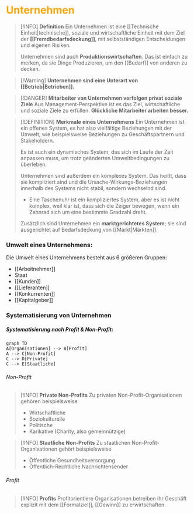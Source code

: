 # <font color = "orange">Unternehmen</font>

>[!INFO] **Definition**
>Ein Unternehmen ist eine [[Technische Einheit|technische]], soziale und wirtschaftliche Einheit mit dem Ziel der **[[Fremdbedarfsdeckung]]**, mit selbstständigen Entscheidungen und eigenen Risiken.
>
>Unternehmen sind auch **Produktionswirtschaften**. Das ist einfach zu merken, da sie Dinge Produzieren, um den [[Bedarf]] von anderen zu decken.

>[!Warning] **Unternehmen sind eine Unterart von [[Betrieb|Betrieben]].**

>[!DANGER] **Mitarbeiter von Unternehmen verfolgen privat soziale Ziele**
>Aus Management-Perspektive ist es das Ziel, wirtschaftliche und soziale Ziele zu erfüllen. **Glückliche Mitarbeiter arbeiten besser.**

>[!DEFINITION] **Merkmale eines Unternehmens**
>Ein Unternehmen ist ein offenes System, es hat also vielfältige Beziehungen mit der Umwelt, wie beispielsweise Beziehungen zu Geschäftspartnern und Stakeholdern. 
>
>Es ist auch ein dynamisches System, das sich im Laufe der Zeit anpassen muss, um trotz geänderten Umweltbedingungen zu überleben.
>
>Unternehmen sind außerdem ein komplexes System. Das heißt, dass sie kompliziert sind und die Ursache-Wirkungs-Beziehungen innerhalb des Systems nicht stabil, sondern wechselnd sind.
>- Eine Taschenuhr ist ein kompliziertes System, aber es ist nicht komplex, weil klar ist, dass sich die Zeiger bewegen, wenn ein Zahnrad sich um eine bestimmte Gradzahl dreht.
>  
>  Zusätzlich sind Unternehmen ein **marktgerichtetes System**; sie sind ausgerichtet auf Bedarfsdeckung von [[Markt|Märkten]].

### Umwelt eines Unternehmens:
Die Umwelt eines Unternehmens besteht aus 6 größeren Gruppen:
- [[Arbeitnehmer]]
- Staat
- [[Kunden]]
- [[Lieferanten]]
- [[Konkurrenten]]
- [[Kapitalgeber]]

### Systematisierung von Unternehmen
##### Systematisierung nach Profit & Non-Profit:
```mermaid
graph TD
A[Organisationen] --> B[Profit]
A --> C[Non-Profit]
C --> D[Private]
C --> E[Staatliche]
```

###### Non-Profit
>[!INFO] **Private Non-Profits**
>Zu privaten Non-Profit-Organisationen gehören beispielsweise
>- Wirtschaftliche
>- Soziokulturelle
>- Politische
>- Karikative (Charity, also gemeinnützige)

>[!INFO] **Staatliche Non-Profits**
>Zu staatlichen Non-Profit-Organisationen gehört beispielsweise
>- Öffentliche Gesundheitsversorgung
>- Öffentlich-Rechtliche Nachrichtensender

###### Profit
>[!INFO] **Profits**
>Profitorientiere Organisationen betreiben ihr Geschäft explizit mit dem [[Formalziel]], [[Gewinn]] zu erwirtschaften.

